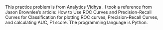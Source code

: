 This practice problem is from Analytics Vidhya . I took a reference from Jason Brownlee’s article: How to Use ROC Curves and Precision-Recall Curves for Classification for plotting ROC curves, Precision-Recall Curves, and calculating AUC, F1 score.
The programming language is Python.
